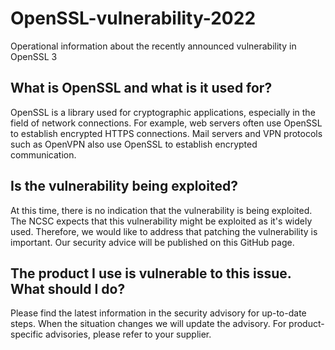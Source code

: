 # OpenSSL-vulnerability-2022
Operational information about the recently announced vulnerability in OpenSSL 3

## What is OpenSSL and what is it used for?
OpenSSL is a library used for cryptographic applications, especially in the field of network connections. For example, web servers often use OpenSSL to establish encrypted HTTPS connections. Mail servers and VPN protocols such as OpenVPN also use OpenSSL to establish encrypted communication.

## Is the vulnerability being exploited?
At this time, there is no indication that the vulnerability is being exploited. The NCSC expects that this vulnerability might be exploited as it's widely used. Therefore, we would like to address that patching the vulnerability is important. Our security advice will be published on this GitHub page.

## The product I use is vulnerable to this issue. What should I do?
Please find the latest information in the security advisory for up-to-date steps. When the situation changes we will update the advisory. For product-specific advisories, please refer to your supplier.
